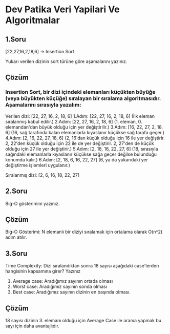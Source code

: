 # Dev Patika Veri Yapilari Ve Algoritmalar
## 1.Soru
[22,27,16,2,18,6] -> Insertion Sort

Yukarı verilen dizinin sort türüne göre aşamalarını yazınız.
## Çözüm
### Insertion Sort, bir dizi içindeki elemanları küçükten büyüğe (veya büyükten küçüğe) sıralayan bir sıralama algoritmasıdır. Aşamalarını sırasıyla yazalım:

Verilen dizi: [22, 27, 16, 2, 18, 6]
1.Adım: [22, 27, 16, 2, 18, 6] (İlk eleman sıralanmış kabul edilir.)
2.Adım: [22, 27, 16, 2, 18, 6] (1. eleman, 0. elemandan'dan büyük olduğu için yer değiştirilir.)
3.Adım: [16, 22, 27, 2, 18, 6] (16, sağ tarafında kalan elemanlarla kıyaslanır küçükse sağ tarafa geçer.)
4.Adım: [2, 16, 22, 27, 18, 6] (2, 16'dan küçük olduğu için 16 ile yer değiştirir. 2, 22'den küçük olduğu için 22 ile de yer değiştirir. 2, 27'den de küçük olduğu için 27 ile yer değiştirir.)
5.Adım: [2, 18, 16, 22, 27, 6] (18, sırasıyla sağındaki elemanlarla kıyaslanır küçükse sağa geçer değilse bulunduğu konumda kalır.)
6.Adım: [2, 18, 6, 16, 22, 27] (6, ya da yukarıdaki yer değiştirme işlemleri uygulanır.)

Sıralanmış dizi: [2, 6, 16, 18, 22, 27]

## 2.Soru
Big-O gösterimini yazınız.
## Çözüm
Big-O Gösterimi: N elemanlı bir diziyi sıralamak için ortalama olarak O(n^2) adım atılır.

## 3.Soru
Time Complexity: Dizi sıralandıktan sonra 18 sayısı aşağıdaki case'lerden hangisinin kapsamına girer? Yazınız
1. Average case: Aradığımız sayının ortada olması
2. Worst case: Aradığımız sayının sonda olması
3. Best case: Aradığımız sayının dizinin en başında olması.

## Çözüm
18 sayısı dizinin 3. elemanı olduğu için Average Case ile arama yapmak bu sayı için daha avantajlıdır.

